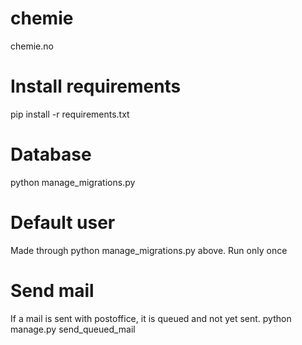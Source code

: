 # chemie
chemie.no

# Install requirements
pip install -r requirements.txt

# Database
python manage_migrations.py

# Default user
Made through python manage_migrations.py above. Run only once

# Send mail
If a mail is sent with postoffice, it is queued and not yet sent.
python manage.py send_queued_mail 

